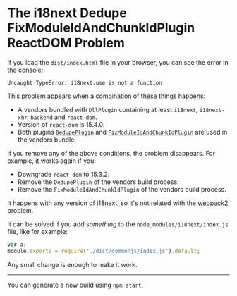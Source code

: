 # The i18next Dedupe FixModuleIdAndChunkIdPlugin ReactDOM Problem

If you load the `dist/index.html` file in your browser, you can see the error in the console:

```
Uncaught TypeError: i18next.use is not a function
```

This problem appears when a combination of these things happens:

- A vendors bundled with `DllPlugin` containing at least `i18next`, `i18next-xhr-backend` and `react-dom`.
- Version of `react-dom` is 15.4.0.
- Both plugins [`DedupePlugin`](https://webpack.github.io/docs/list-of-plugins.html#dedupeplugin) and [`FixModuleIdAndChunkIdPlugin`](https://github.com/cfansimon/fix-moduleid-and-chunkid-plugin) are used in the vendors bundle.

If you remove any of the above conditions, the problem disappears. For example, it works again if you:

- Downgrade `react-dom` to 15.3.2.
- Remove the `DedupePlugin` of the vendors build process.
- Remove the `FixModuleIdAndChunkIdPlugin` of the vendors build process.

It happens with any version of i18next, so it's not related with the [webpack2](https://github.com/i18next/i18next/issues/836) problem.

It can be solved if you add *something* to the `node_modules/i18next/index.js` file, like for example:

```javascript
var a;
module.exports = require('./dist/commonjs/index.js').default;
```

Any small change is enough to make it work.

----

You can generate a new build using `npm start`.
